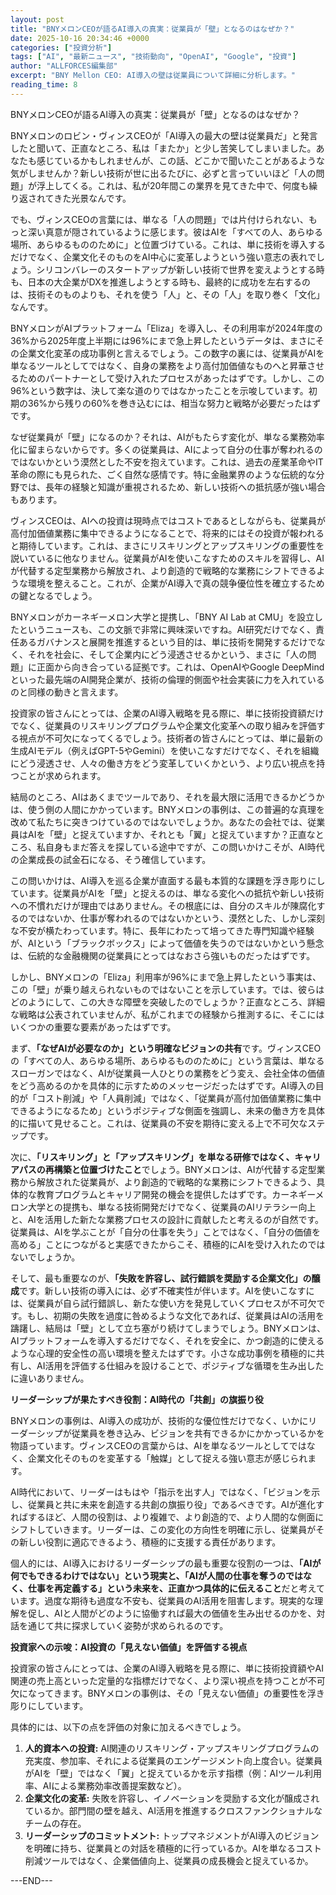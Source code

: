 ```yaml
---
layout: post
title: "BNYメロンCEOが語るAI導入の真実：従業員が「壁」となるのはなぜか？"
date: 2025-10-16 20:34:46 +0000
categories: ["投資分析"]
tags: ["AI", "最新ニュース", "技術動向", "OpenAI", "Google", "投資"]
author: "ALLFORCES編集部"
excerpt: "BNY Mellon CEO: AI導入の壁は従業員について詳細に分析します。"
reading_time: 8
---
```


BNYメロンCEOが語るAI導入の真実：従業員が「壁」となるのはなぜか？

BNYメロンのロビン・ヴィンスCEOが「AI導入の最大の壁は従業員だ」と発言したと聞いて、正直なところ、私は「またか」と少し苦笑してしまいました。あなたも感じているかもしれませんが、この話、どこかで聞いたことがあるような気がしませんか？新しい技術が世に出るたびに、必ずと言っていいほど「人の問題」が浮上してくる。これは、私が20年間この業界を見てきた中で、何度も繰り返されてきた光景なんです。

でも、ヴィンスCEOの言葉には、単なる「人の問題」では片付けられない、もっと深い真意が隠されているように感じます。彼はAIを「すべての人、あらゆる場所、あらゆるもののために」と位置づけている。これは、単に技術を導入するだけでなく、企業文化そのものをAI中心に変革しようという強い意志の表れでしょう。シリコンバレーのスタートアップが新しい技術で世界を変えようとする時も、日本の大企業がDXを推進しようとする時も、最終的に成功を左右するのは、技術そのものよりも、それを使う「人」と、その「人」を取り巻く「文化」なんです。

BNYメロンがAIプラットフォーム「Eliza」を導入し、その利用率が2024年度の36%から2025年度上半期には96%にまで急上昇したというデータは、まさにその企業文化変革の成功事例と言えるでしょう。この数字の裏には、従業員がAIを単なるツールとしてではなく、自身の業務をより高付加価値なものへと昇華させるためのパートナーとして受け入れたプロセスがあったはずです。しかし、この96%という数字は、決して楽な道のりではなかったことを示唆しています。初期の36%から残りの60%を巻き込むには、相当な努力と戦略が必要だったはずです。

なぜ従業員が「壁」になるのか？それは、AIがもたらす変化が、単なる業務効率化に留まらないからです。多くの従業員は、AIによって自分の仕事が奪われるのではないかという漠然とした不安を抱えています。これは、過去の産業革命やIT革命の際にも見られた、ごく自然な感情です。特に金融業界のような伝統的な分野では、長年の経験と知識が重視されるため、新しい技術への抵抗感が強い場合もあります。

ヴィンスCEOは、AIへの投資は現時点ではコストであるとしながらも、従業員が高付加価値業務に集中できるようになることで、将来的にはその投資が報われると期待しています。これは、まさにリスキリングとアップスキリングの重要性を説いているに他なりません。従業員がAIを使いこなすためのスキルを習得し、AIが代替する定型業務から解放され、より創造的で戦略的な業務にシフトできるような環境を整えること。これが、企業がAI導入で真の競争優位性を確立するための鍵となるでしょう。

BNYメロンがカーネギーメロン大学と提携し、「BNY AI Lab at CMU」を設立したというニュースも、この文脈で非常に興味深いですね。AI研究だけでなく、責任あるガバナンスと展開を推進するという目的は、単に技術を開発するだけでなく、それを社会に、そして企業内にどう浸透させるかという、まさに「人の問題」に正面から向き合っている証拠です。これは、OpenAIやGoogle DeepMindといった最先端のAI開発企業が、技術の倫理的側面や社会実装に力を入れているのと同様の動きと言えます。

投資家の皆さんにとっては、企業のAI導入戦略を見る際に、単に技術投資額だけでなく、従業員のリスキリングプログラムや企業文化変革への取り組みを評価する視点が不可欠になってくるでしょう。技術者の皆さんにとっては、単に最新の生成AIモデル（例えばGPT-5やGemini）を使いこなすだけでなく、それを組織にどう浸透させ、人々の働き方をどう変革していくかという、より広い視点を持つことが求められます。

結局のところ、AIはあくまでツールであり、それを最大限に活用できるかどうかは、使う側の人間にかかっています。BNYメロンの事例は、この普遍的な真理を改めて私たちに突きつけているのではないでしょうか。あなたの会社では、従業員はAIを「壁」と捉えていますか、それとも「翼」と捉えていますか？正直なところ、私自身もまだ答えを探している途中ですが、この問いかけこそが、AI時代の企業成長の試金石になる、そう確信しています。

この問いかけは、AI導入を巡る企業が直面する最も本質的な課題を浮き彫りにしています。従業員がAIを「壁」と捉えるのは、単なる変化への抵抗や新しい技術への不慣れだけが理由ではありません。その根底には、自分のスキルが陳腐化するのではないか、仕事が奪われるのではないかという、漠然とした、しかし深刻な不安が横たわっています。特に、長年にわたって培ってきた専門知識や経験が、AIという「ブラックボックス」によって価値を失うのではないかという懸念は、伝統的な金融機関の従業員にとってはなおさら強いものだったはずです。

しかし、BNYメロンの「Eliza」利用率が96%にまで急上昇したという事実は、この「壁」が乗り越えられないものではないことを示しています。では、彼らはどのようにして、この大きな障壁を突破したのでしょうか？正直なところ、詳細な戦略は公表されていませんが、私がこれまでの経験から推測するに、そこにはいくつかの重要な要素があったはずです。

まず、**「なぜAIが必要なのか」という明確なビジョンの共有**です。ヴィンスCEOの「すべての人、あらゆる場所、あらゆるもののために」という言葉は、単なるスローガンではなく、AIが従業員一人ひとりの業務をどう変え、会社全体の価値をどう高めるのかを具体的に示すためのメッセージだったはずです。AI導入の目的が「コスト削減」や「人員削減」ではなく、「従業員が高付加価値業務に集中できるようになるため」というポジティブな側面を強調し、未来の働き方を具体的に描いて見せること。これは、従業員の不安を期待に変える上で不可欠なステップです。

次に、**「リスキリング」と「アップスキリング」を単なる研修ではなく、キャリアパスの再構築と位置づけたこと**でしょう。BNYメロンは、AIが代替する定型業務から解放された従業員が、より創造的で戦略的な業務にシフトできるよう、具体的な教育プログラムとキャリア開発の機会を提供したはずです。カーネギーメロン大学との提携も、単なる技術開発だけでなく、従業員のAIリテラシー向上と、AIを活用した新たな業務プロセスの設計に貢献したと考えるのが自然です。従業員は、AIを学ぶことが「自分の仕事を失う」ことではなく、「自分の価値を高める」ことにつながると実感できたからこそ、積極的にAIを受け入れたのではないでしょうか。

そして、最も重要なのが、**「失敗を許容し、試行錯誤を奨励する企業文化」の醸成**です。新しい技術の導入には、必ず不確実性が伴います。AIを使いこなすには、従業員が自ら試行錯誤し、新たな使い方を発見していくプロセスが不可欠です。もし、初期の失敗を過度に咎めるような文化であれば、従業員はAIの活用を躊躇し、結局は「壁」として立ち塞がり続けてしまうでしょう。BNYメロンは、AIプラットフォームを導入するだけでなく、それを安全に、かつ創造的に使えるような心理的安全性の高い環境を整えたはずです。小さな成功事例を積極的に共有し、AI活用を評価する仕組みを設けることで、ポジティブな循環を生み出したに違いありません。

**リーダーシップが果たすべき役割：AI時代の「共創」の旗振り役**

BNYメロンの事例は、AI導入の成功が、技術的な優位性だけでなく、いかにリーダーシップが従業員を巻き込み、ビジョンを共有できるかにかかっているかを物語っています。ヴィンスCEOの言葉からは、AIを単なるツールとしてではなく、企業文化そのものを変革する「触媒」として捉える強い意志が感じられます。

AI時代において、リーダーはもはや「指示を出す人」ではなく、「ビジョンを示し、従業員と共に未来を創造する共創の旗振り役」であるべきです。AIが進化すればするほど、人間の役割は、より複雑で、より創造的で、より人間的な側面にシフトしていきます。リーダーは、この変化の方向性を明確に示し、従業員がその新しい役割に適応できるよう、積極的に支援する責任があります。

個人的には、AI導入におけるリーダーシップの最も重要な役割の一つは、**「AIが何でもできるわけではない」という現実と、「AIが人間の仕事を奪うのではなく、仕事を再定義する」という未来を、正直かつ具体的に伝えること**だと考えています。過度な期待も過度な不安も、従業員のAI活用を阻害します。現実的な理解を促し、AIと人間がどのように協働すれば最大の価値を生み出せるのかを、対話を通じて共に探求していく姿勢が求められるのです。

**投資家への示唆：AI投資の「見えない価値」を評価する視点**

投資家の皆さんにとっては、企業のAI導入戦略を見る際に、単に技術投資額やAI関連の売上高といった定量的な指標だけでなく、より深い視点を持つことが不可欠になってきます。BNYメロンの事例は、その「見えない価値」の重要性を浮き彫りにしています。

具体的には、以下の点を評価の対象に加えるべきでしょう。

1.  **人的資本への投資:** AI関連のリスキリング・アップスキリングプログラムの充実度、参加率、それによる従業員のエンゲージメント向上度合い。従業員がAIを「壁」ではなく「翼」と捉えているかを示す指標（例：AIツール利用率、AIによる業務効率改善提案数など）。
2.  **企業文化の変革:** 失敗を許容し、イノベーションを奨励する文化が醸成されているか。部門間の壁を越え、AI活用を推進するクロスファンクショナルなチームの存在。
3.  **リーダーシップのコミットメント:** トップマネジメントがAI導入のビジョンを明確に持ち、従業員との対話を積極的に行っているか。AIを単なるコスト削減ツールではなく、企業価値向上、従業員の成長機会と捉えているか。

---END---